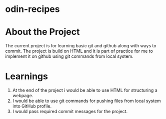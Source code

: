 # odin-recipes

# About the Project
The current project is for learning basic git and github along with ways to commit.
The project is build on HTML and it is part of practice for me to implement it on github using git commands from local system.

# Learnings
1) At the end of the project i would be able to use HTML for structuring a webpage.
2) I would be able to use git commands for pushing files from local system into GitHub profile.
3) I would pass required commit messages for the project.